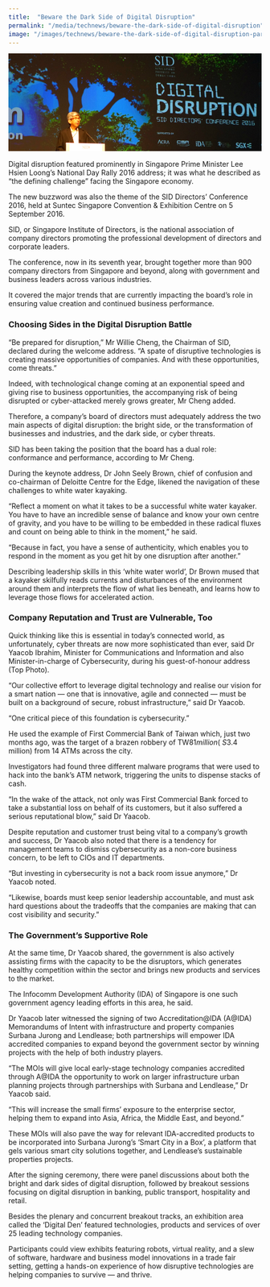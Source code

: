 ```yaml
---
title:  "Beware the Dark Side of Digital Disruption"
permalink: "/media/technews/beware-the-dark-side-of-digital-disruption"
image: "/images/technews/beware-the-dark-side-of-digital-disruption-part-1.png"
---
```


![Beware the Dark Side of Digital Disruption](/images/technews/beware-the-dark-side-of-digital-disruption-part-1.png)

Digital disruption featured prominently in Singapore Prime Minister Lee Hsien Loong’s National Day Rally 2016 address; it was what he described as “the defining challenge” facing the Singapore economy.

The new buzzword was also the theme of the SID Directors’ Conference 2016, held at Suntec Singapore Convention & Exhibition Centre on 5 September 2016.

SID, or Singapore Institute of Directors, is the national association of company directors promoting the professional development of directors and corporate leaders. 

The conference, now in its seventh year, brought together more than 900 company directors from Singapore and beyond, along with government and business leaders across various industries. 

It covered the major trends that are currently impacting the board’s role in ensuring value creation and continued business performance.

### **Choosing Sides in the Digital Disruption Battle**
“Be prepared for disruption,” Mr Willie Cheng, the Chairman of SID, declared during the welcome address. “A spate of disruptive technologies is creating massive opportunities of companies. And with these opportunities, come threats.” 

Indeed, with technological change coming at an exponential speed and giving rise to business opportunities, the accompanying risk of being disrupted or cyber-attacked merely grows greater, Mr Cheng added.

Therefore, a company’s board of directors must adequately address the two main aspects of digital disruption: the bright side, or the transformation of businesses and industries, and the dark side, or cyber threats. 

SID has been taking the position that the board has a dual role: conformance and performance, according to Mr Cheng.

During the keynote address, Dr John Seely Brown, chief of confusion and co-chairman of Deloitte Centre for the Edge, likened the navigation of these challenges to white water kayaking. 

“Reflect a moment on what it takes to be a successful white water kayaker. You have to have an incredible sense of balance and know your own centre of gravity, and you have to be willing to be embedded in these radical fluxes and count on being able to think in the moment,” he said. 

“Because in fact, you have a sense of authenticity, which enables you to respond in the moment as you get hit by one disruption after another.”

Describing leadership skills in this ‘white water world’, Dr Brown mused that a kayaker skilfully reads currents and disturbances of the environment around them and interprets the flow of what lies beneath, and learns how to leverage those flows for accelerated action.

### **Company Reputation and Trust are Vulnerable, Too**
Quick thinking like this is essential in today’s connected world, as unfortunately, cyber threats are now more sophisticated than ever, said Dr Yaacob Ibrahim,  Minister for Communications and Information and also Minister-in-charge of Cybersecurity, during his guest-of-honour address (Top Photo).

“Our collective effort to leverage digital technology and realise our vision for a smart nation — one that is innovative, agile and connected — must be built on a background of secure, robust infrastructure,” said Dr Yaacob. 

“One critical piece of this foundation is cybersecurity.”

He used the example of First Commercial Bank of Taiwan which, just two months ago, was the target of a brazen robbery of TW$81 million (~S$3.4 million) from 14 ATMs across the city. 

Investigators had found three different malware programs that were used to hack into the bank’s ATM network, triggering the units to dispense stacks of cash. 

“In the wake of the attack, not only was First Commercial Bank forced to take a substantial loss on behalf of its customers, but it also suffered a serious reputational blow,” said Dr Yaacob. 

Despite reputation and customer trust being vital to a company’s growth and success, Dr Yaacob also noted that there is a tendency for management teams to dismiss cybersecurity as a non-core business concern, to be left to CIOs and IT departments. 

“But investing in cybersecurity is not a back room issue anymore,” Dr Yaacob noted. 

“Likewise, boards must keep senior leadership accountable, and must ask hard questions about the tradeoffs that the companies are making that can cost visibility and security.”

### **The Government’s Supportive Role**
At the same time, Dr Yaacob shared, the government is also actively assisting firms with the capacity to be the disruptors, which generates healthy competition within the sector and brings new products and services to the market. 

The Infocomm Development Authority (IDA) of Singapore is one such government agency leading efforts in this area, he said.

Dr Yaacob later witnessed the signing of two Accreditation@IDA (A@IDA) Memorandums of Intent with infrastructure and property companies Surbana Jurong and Lendlease; both partnerships will empower IDA accredited companies to expand beyond the government sector by winning projects with the help of both industry players.

“The MOIs will give local early-stage technology companies accredited through A@IDA the opportunity to work on larger infrastructure urban planning projects through partnerships with Surbana and Lendlease,” Dr Yaacob said. 

“This will increase the small firms’ exposure to the enterprise sector, helping them to expand into Asia, Africa, the Middle East, and beyond.”

These MOIs will also pave the way for relevant IDA-accredited products to be incorporated into Surbana Jurong’s ‘Smart City in a Box’, a platform that gels various smart city solutions together, and Lendlease’s sustainable properties projects. 

After the signing ceremony, there were panel discussions about both the bright and dark sides of digital disruption, followed by breakout sessions focusing on digital disruption in banking, public transport, hospitality and retail.

Besides the plenary and concurrent breakout tracks, an exhibition area called the ‘Digital Den’ featured technologies, products and services of over 25 leading technology companies.

Participants could view exhibits featuring robots, virtual reality, and a slew of software, hardware and business model innovations in a trade fair setting, getting a hands-on experience of how disruptive technologies are helping companies to survive — and thrive.
